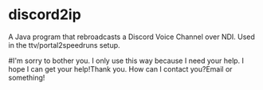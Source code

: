 # discord2ip
A Java program that rebroadcasts a Discord Voice Channel over NDI. Used in the ttv/portal2speedruns setup.

#I'm sorry to bother you. I only use this way because I need your help. I hope I can get your help!Thank you. How can I contact you?Email or something! 
